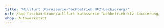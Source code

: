 ```yaml
---
title: "Willfurt (Karosserie-Fachbetrieb KFZ-Lackierung)"
url: /bad-fischau-brunn/willfurt-karosserie-fachbetrieb-kfz-lackierung/
shop: Autowerkstatt
---
```

